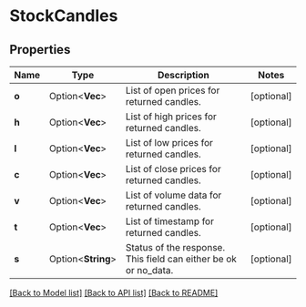 # StockCandles

## Properties

Name | Type | Description | Notes
------------ | ------------- | ------------- | -------------
**o** | Option<**Vec<f32>**> | List of open prices for returned candles. | [optional]
**h** | Option<**Vec<f32>**> | List of high prices for returned candles. | [optional]
**l** | Option<**Vec<f32>**> | List of low prices for returned candles. | [optional]
**c** | Option<**Vec<f32>**> | List of close prices for returned candles. | [optional]
**v** | Option<**Vec<f32>**> | List of volume data for returned candles. | [optional]
**t** | Option<**Vec<i64>**> | List of timestamp for returned candles. | [optional]
**s** | Option<**String**> | Status of the response. This field can either be ok or no_data. | [optional]

[[Back to Model list]](../README.md#documentation-for-models) [[Back to API list]](../README.md#documentation-for-api-endpoints) [[Back to README]](../README.md)


